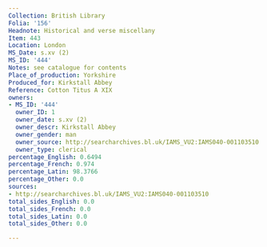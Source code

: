 ```yaml
---
Collection: British Library
Folia: '156'
Headnote: Historical and verse miscellany
Item: 443
Location: London
MS_Date: s.xv (2)
MS_ID: '444'
Notes: see catalogue for contents
Place_of_production: Yorkshire
Produced_for: Kirkstall Abbey
Reference: Cotton Titus A XIX
owners:
- MS_ID: '444'
  owner_ID: 1
  owner_date: s.xv (2)
  owner_descr: Kirkstall Abbey
  owner_gender: man
  owner_source: http://searcharchives.bl.uk/IAMS_VU2:IAMS040-001103510
  owner_type: clerical
percentage_English: 0.6494
percentage_French: 0.974
percentage_Latin: 98.3766
percentage_Other: 0.0
sources:
- http://searcharchives.bl.uk/IAMS_VU2:IAMS040-001103510
total_sides_English: 0.0
total_sides_French: 0.0
total_sides_Latin: 0.0
total_sides_Other: 0.0

---
```


